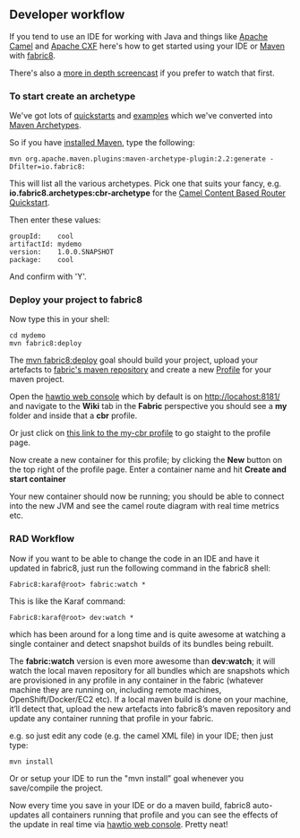 
## Developer workflow

If you tend to use an IDE for working with Java and things like [Apache Camel](http://camel.apache.org) and [Apache CXF](http://cxf.apache.org/) here's how to get started using your IDE or [Maven](http://maven.apache.org/) with [fabric8](http://fabric8.io/).

There's also a [more in depth screencast](http://www.christianposta.com/blog/?p=373) if you prefer to watch that first.

### To start create an archetype

We've got lots of [quickstarts](https://github.com/fabric8io/fabric8/tree/master/quickstarts) and [examples](https://github.com/fabric8io/fabric8/tree/master/tooling/examples) which we've converted into [Maven Archetypes](https://maven.apache.org/guides/introduction/introduction-to-archetypes.html).

So if you have [installed Maven](http://maven.apache.org/download.cgi#Installation), type the following:

    mvn org.apache.maven.plugins:maven-archetype-plugin:2.2:generate -Dfilter=io.fabric8:

This will list all the various archetypes. Pick one that suits your fancy, e.g. **io.fabric8.archetypes:cbr-archetype** for the [Camel Content Based Router Quickstart](https://github.com/fabric8io/fabric8/tree/master/quickstarts/cbr).

Then enter these values:

    groupId:    cool
    artifactId: mydemo
    version:    1.0.0.SNAPSHOT
    package:    cool

And confirm with 'Y'. 

### Deploy your project to fabric8

Now type this in your shell:

    cd mydemo
    mvn fabric8:deploy
    
The [mvn fabric8:deploy](http://fabric8.io/gitbook/mavenPlugin.html) goal should build your project, upload your artefacts to [fabric's maven repository](http://fabric8.io/gitbook/mavenProxy.html) and create a new [Profile](http://fabric8.io/gitbook/profiles.html) for your maven project.

Open the [hawtio web console](http://hawt.io/) which by default is on [http://locahost:8181/](http://locahost:8181/) and navigate to the **Wiki** tab in the **Fabric** perspective you should see a **my** folder and inside that a **cbr** profile. 

Or just click on [this link to the my-cbr profile](http://localhost:8181/hawtio/index.html#/wiki/branch/1.0/view/fabric/profiles/my/cbr.profile) to go staight to the profile page.

Now create a new container for this profile; by clicking the **New** button on the top right of the profile page. Enter a container name and hit **Create and start container**

Your new container should now be running; you should be able to connect into the new JVM and see the camel route diagram with real time metrics etc.


### RAD Workflow

Now if you want to be able to change the code in an IDE and have it updated in fabric8, just run the following command in the fabric8 shell:

    Fabric8:karaf@root> fabric:watch *

This is like the Karaf command:

    Fabric8:karaf@root> dev:watch * 
  
which has been around for a long time and is quite awesome at watching a single container and detect snapshot builds of its bundles being rebuilt. 

The **fabric:watch** version is even more awesome than **dev:watch**; it will watch the local maven repository for all bundles which are snapshots which are provisioned in any profile in any container in the fabric (whatever machine they are running on, including remote machines, OpenShift/Docker/EC2 etc). If a local maven build is done on your machine, it’ll detect that, upload the new artefacts into fabric8’s maven repository and update any container running that profile in your fabric.

e.g. so just edit any code (e.g. the camel XML file) in your IDE; then just type:

    mvn install

Or or setup your IDE to run the "mvn install” goal whenever you save/compile the project.

Now every time you save in your IDE or do a maven build, fabric8 auto-updates all containers running that profile and you can see the effects of the update in real time via [hawtio web console](http://hawt.io/). Pretty neat!
